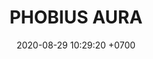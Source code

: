 ---
layout:  liga-indigo-team
permalink: /team/:title.html
categories: LI LI2 LI3 LI4 LI5 LI6 LI7 LI8 LI9 RUBY2 DMD3 TSR4  SSI5 HG6 
maincover: /assets/logos/POAX.png
puntosLJMAYO24: 17
date: 2020-08-29 10:29:20 +0700
title: PHOBIUS AURA
route: /liga-indigo
tag: johto042024
color: black
puntosLJ202404: 12
grupo: sur
background: '#F16C38'
cover: /assets/backCard.png
team: PHOBIUS AURA
ID: POA
puntos: 0
pj: 1
dia: 29
hora: '22:10'

team1: POA1
team2: partido4
team3: partido5
team4: partido4
team5: partido4
team6: partido3


pt1: 0
pj1: 0
#PARTIDO 2
j2: RONDA 2
p2: POA
maincover2: /assets/logos/DFS.png
pp2: RUBY
bg2: rock rock
r2: 0
rr2: 0
pt2: 0
pj2: 0
#PARTIDO 3
j3: RONDA 3
maincover3: /assets/logos/DFS.png
p3: POA
pp3: DMD
bg3: rock
r3: 0
rr3: 0
pt3: 0
pj3: 0
#PARTIDO 4
j4: RONDA 4
p4: POA
pp4: TSR
maincover4: /assets/logos/TSR.png
bg4: rock rock
r4: 0
rr4: 0
pt4: 0
pj4: 0
#PARTIDO 5
j5: RONDA 5
maincover5: /assets/logos/SSI.png
p5: POA
pp5: SSI
bg5: rock 
r5: 0
rr5: 0
pt5: 0
pj5: 0
#PARTIDO 6
j6: RONDA 6
maincover6: /assets/logos/HGREGIOS.png
bg6: rock 
p6: POA
r6: 0
pp6: HG
rr6: 0
pt6: 0
pj6: 0
#PARTIDO 7
maincover7: /assets/logos/ILEAGUE.png
j7: RONDA 7
p7: POA
pp7: IL
bg7: rock 
r7: 0
rr7: 0
pt7: 0
pj7: 0
#PARTIDO 8
j8: RONDA 8
bg8: rock 
maincover8: /assets/logos/TAE.png
p8: POA
pp8: TAE
r8: 0
rr8: 0
pt8: 0
pj8: 0
#PARTIDO 9
j9: RONDA 9
maincover9: /assets/logos/DFS.png
bg9: rock
p9: POA
r9: 0
pp9: SAP
rr9: 0
pt9: 0
pj9: 0
stream: <i class="fa-brands fa-twitch text-white"></i>
---